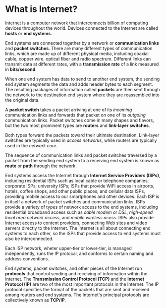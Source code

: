 <h1>What is Internet?</h1>

Internet is a computer network that interconnects billion of computing devices
throughout the world. Devices connected to the Internet are called **hosts**
or **end systems**. 

End systems are connected together by a network or **communication links** 
and **packet switches**. There are many different types of communication
links, which are made up of different physical media, including coaxial 
cable, copper wire, optical fiber and radio spectrum. Different links can 
transmit data at different rates, with a **transmission rate** of a link 
measured in **bits/second**.

When one end system has data to send to another end system, the sending end 
system segments the data and adds header bytes to each segment. The resulting
packages of information called **packets** are then sent through the network 
to the destination end system where they are reassembled into the original data.

A **packet switch** takes a packet arriving at one of its *incoming* 
communication links and forwards that packet on one of its *outgoing*
communication links. Packet switches come in many shapes and flavors, but 
the two most prominent types are **routers** and **link-layer switches**. 

Both types forward the packets toward their ultimate destination. Link-layer 
switches are typically used in *access networks*, while routers are typically 
used in the *network core*. 

The sequence of communication links and packet switches traversed by a packet 
from the sending end system to a receiving end system is known as 
**route** or **path** through the network. 

End systems access the Internet through **Internet Service Providers (ISPs)**,
including residential ISPs such as local cable or telephone companies; 
corporate ISPs; university ISPs; ISPs that provide WiFi access in airports, 
hotels, coffee shops, and other public places; and cellular data ISPs, providing
mobile access to our smartphones and other devices. Each ISP is in itself 
a network of packet switches and communication links. ISPs provide a variety 
of types of network access to the end systems, including residential broadband
access such as *cable modem* or *DSL*, *high-speed local area network access*,
and *mobile wireless acess*. ISPs also provide Internet access to content 
providers, connecting Web sites and video servers directly to the Internet. 
The internet is all about connecting end systems to each other, so the ISPs
that provide access to end systems must also be interconnected. 

Each ISP network, wheter upper-tier or lower-tier, is managed independently,
runs the IP protocal, and conforms to certain naming and address conventions. 


End systems, packet switches, and other pieces of the Internet run **protocols**
that control sending and receiving of information within the Internet.
The **Transmission Control Protocol (TCP)** and the **Internet Protocol (IP)**
are two of the most important protocols in the Internet. The IP protocol 
specifies the format of the packets that are sent and received among routers 
and end systems. The Internet's principal protocols are collectively 
known as **TCP/IP**. 
